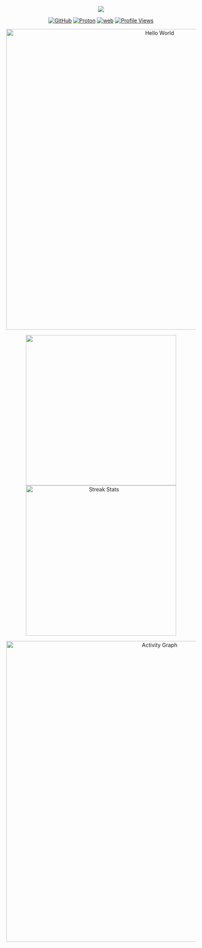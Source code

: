 <p align='center'>
    <img src="https://capsule-render.vercel.app/api?type=waving&color=auto&height=300&section=header&text=HI%20THERE!&fontSize=90&animation=fadeIn&fontAlignY=38&desc=多喜乐，常安宁。&descAlignY=51&descAlign=62"/>
</p>
<p align="center">
    <!-- https://github.com/badges/shields --> 
    <a href="https://github.com/yiktt"><img src="https://img.shields.io/badge/GitHub-yiktt-blue?logo=github" alt="GitHub" title="GitHub" /></a>
    <a href="mailto:yiktt@proton.me"><img src="https://img.shields.io/badge/Proton-yiktt-purple?logo=proton" alt="Proton" title="Proton" /></a>
    <a href="https://yiktt.github.io/"><img src="https://img.shields.io/badge/web-yiktt-c32136?logo=zhuye" alt="web" title="web" /></a>
    <!-- https://github.com/antonkomarev/github-profile-views-counter -->
    <a href="https://github.com/yiktt"><img src="https://komarev.com/ghpvc/?username=yiktt&label=Profile+Views" alt="Profile Views" title="Profile Views" /></a>
</p>
<p align="center">
    <!-- https://github.com/DenverCoder1/readme-typing-svg -->
    <img width="800" src="https://readme-typing-svg.demolab.com?font=LXGW+WenKai+TC&size=22&pause=1000&center=true&vCenter=true&random=false&width=600&lines=This+world+will+get+better;%E8%BF%99%E4%B8%AA%E4%B8%96%E7%95%8C%E4%BC%9A%E5%A5%BD%E7%9A%84" alt="Hello World" title="Hello World"/>
</p>
<p align="center">
    <img width="400" src="https://github-readme-stats.vercel.app/api?username=yiktt&theme=transparent&include_all_commits=true&show_icons=true&hide_border=true" />
    <img width="400" src="https://github-readme-streak-stats-xiaokang2022.vercel.app?user=yiktt&theme=transparent&hide_border=true" alt="Streak Stats" title="Streak Stats" />
</p>
<p align="center">
    <!-- https://github.com/Ashutosh00710/github-readme-activity-graph -->
    <img width="800" src="https://github-readme-activity-graph.vercel.app/graph?username=yiktt&theme=github-compact&hide_border=true&area=true&custom_title=Activity%20Graph" alt="Activity Graph" title="Activity Graph" />
</p>

